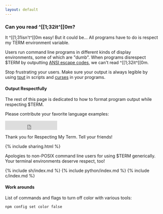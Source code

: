 ```yaml
---
layout: default
---
```


### Can you read ^\[\[1;32it^\[\[0m?

It ^\[\[1;31isn't^\[\[0m easy! But it could be... All programs have to
do is respect my TERM environment variable.

Users run command line programs in different kinds of display environments,
some of which are "dumb". When programs disrespect $TERM by
outputting
[ANSI escape codes](https://en.wikipedia.org/wiki/ANSI_escape_code),
we can't read ^\[\[1;32it^\[\[0m.

Stop frustrating your users. Make sure your output is always legible
by using
[tput](https://www.gnu.org/software/termutils/manual/termutils-2.0/html_chapter/tput_1.html#SEC4)
in scripts and
[curses](http://tldp.org/HOWTO/NCURSES-Programming-HOWTO/color.html)
in your programs.

#### Output Respectfully

The rest of this page is dedicated to how to format program output
while respecting $TERM.

Please contribute your favorite language examples:

<iframe src="https://ghbtns.com/github-btn.html?user=respectmyterm&amp;repo=respectmyterm.github.io&amp;type=fork&amp;count=true&amp;size=large"
  allowtransparency="true" frameborder="0" scrolling="0" width="170px" height="30px"></iframe><br/>

Thank you for Respecting My Term. Tell your friends!

{% include sharing.html %}

Apologies to non-POSIX command line users for using $TERM generically.
Your terminal environments deserve respect, too!

{% include sh/index.md %}
{% include python/index.md %}
{% include c/index.md %}

#### Work arounds

List of commands and flags to turn off color with various tools:

```
npm config set color false
```
